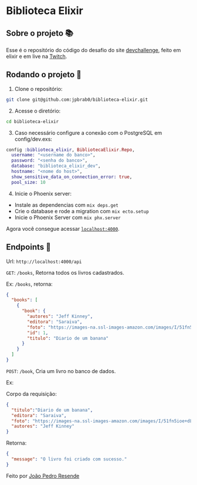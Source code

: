 # Biblioteca Elixir

## Sobre o projeto 📚

Esse é o repositório do código do desafio do site [devchallenge](https://www.devchallenge.com.br/challenges/5f0b43f5a5fec43156149043/details), feito em elixir e em live na [Twitch](https://twitch.tv/jpbrab0).

## Rodando o projeto 🚀

1. Clone o repositório:

```bash
git clone git@github.com:jpbrab0/biblioteca-elixir.git
```

2. Acesse o diretório:

```bash
cd biblioteca-elixir
```
3. Caso necessário configure a conexão com o PostgreSQL em config/dev.exs:
```elixir
config :biblioteca_elixir, BibliotecaElixir.Repo,
  username: "<username do banco>",
  password: "<senha do banco>",
  database: "biblioteca_elixir_dev",
  hostname: "<nome do host>",
  show_sensitive_data_on_connection_error: true,
  pool_size: 10
``` 

4. Inicie o Phoenix server:

  * Instale as dependencias com `mix deps.get`
  * Crie o database e rode a migration com `mix ecto.setup` 
  * Inicie o Phoenix Server com `mix phx.server`

  Agora você consegue acessar [`localhost:4000`](http://localhost:4000).

## Endpoints 📜

Url: `http://localhost:4000/api` 

`GET`: `/books`, Retorna todos os livros cadastrados.

Ex: `/books`, retorna:

```json
{
  "books": [
    {
      "book": {
        "autores": "Jeff Kinney",
        "editora": "Saraiva",
        "foto": "https://images-na.ssl-images-amazon.com/images/I/51fn5ioe+dL._SX337_BO1,204,203,200_.jpg",
        "id": 1,
        "titulo": "Diario de um banana"
      }
    }
  ]
}
```

`POST`: `/book`, Cria um livro no banco de dados.

Ex:

Corpo da requisição:
```json
{
  "titulo":"Diario de um banana",
  "editora": "Saraiva",
  "foto": "https://images-na.ssl-images-amazon.com/images/I/51fn5ioe+dL._SX337_BO1,204,203,200_.jpg",
  "autores": "Jeff Kinney" 
}
```

Retorna:

```json
{
  "message": "O livro foi criado com sucesso."
}
```

Feito por [João Pedro Resende](https://jpres.dev)
